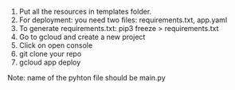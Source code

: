 1. Put all the resources in templates folder.
2. For deployment: you need two files: requirements.txt, app.yaml
3. To generate requirements.txt: pip3 freeze > requirements.txt
4. Go to gcloud and create a new project
5. Click on open console
6. git clone your repo
7. gcloud app deploy

Note: name of the pyhton file should be main.py
